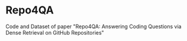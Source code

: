 # Repo4QA
Code and Dataset of paper "Repo4QA: Answering Coding Questions via Dense Retrieval on GitHub Repositories"
